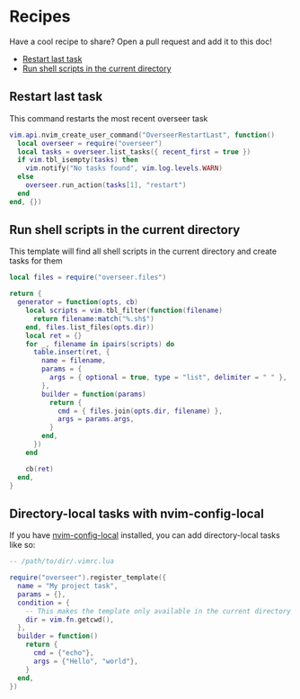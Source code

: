 # Recipes

Have a cool recipe to share? Open a pull request and add it to this doc!

<!-- TOC -->

- [Restart last task](#restart-last-task)
- [Run shell scripts in the current directory](#run-shell-scripts-in-the-current-directory)

<!-- /TOC -->

## Restart last task

This command restarts the most recent overseer task

```lua
vim.api.nvim_create_user_command("OverseerRestartLast", function()
  local overseer = require("overseer")
  local tasks = overseer.list_tasks({ recent_first = true })
  if vim.tbl_isempty(tasks) then
    vim.notify("No tasks found", vim.log.levels.WARN)
  else
    overseer.run_action(tasks[1], "restart")
  end
end, {})
```

## Run shell scripts in the current directory

This template will find all shell scripts in the current directory and create tasks for them

```lua
local files = require("overseer.files")

return {
  generator = function(opts, cb)
    local scripts = vim.tbl_filter(function(filename)
      return filename:match("%.sh$")
    end, files.list_files(opts.dir))
    local ret = {}
    for _, filename in ipairs(scripts) do
      table.insert(ret, {
        name = filename,
        params = {
          args = { optional = true, type = "list", delimiter = " " },
        },
        builder = function(params)
          return {
            cmd = { files.join(opts.dir, filename) },
            args = params.args,
          }
        end,
      })
    end

    cb(ret)
  end,
}
```

## Directory-local tasks with nvim-config-local

If you have [nvim-config-local](https://github.com/klen/nvim-config-local) installed, you can add directory-local tasks like so:

```lua
-- /path/to/dir/.vimrc.lua

require("overseer").register_template({
  name = "My project task",
  params = {},
  condition = {
    -- This makes the template only available in the current directory
    dir = vim.fn.getcwd(),
  },
  builder = function()
    return {
      cmd = {"echo"},
      args = {"Hello", "world"},
    }
  end,
})
```
